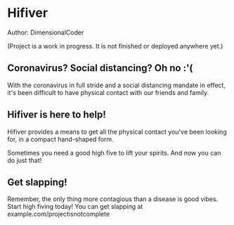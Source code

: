 
# Hifiver
Author: DimensionalCoder

(Project is a work in progress. It is not finished or deployed anywhere yet.)

## Coronavirus? Social distancing? Oh no :'(

With the coronavirus in full stride and a social distancing mandate in effect, it's been
difficult to have physical contact with our friends and family.

## Hifiver is here to help!

Hifiver provides a means to get all the physical contact you've been looking for,
in a compact hand-shaped form.

Sometimes you need a good high five to lift your spirits. And now you can do just that!

## Get slapping!

Remember, the only thing more contagious than a disease is good vibes. 
Start high fiving today! You can get slapping at example.com/projectisnotcomplete
